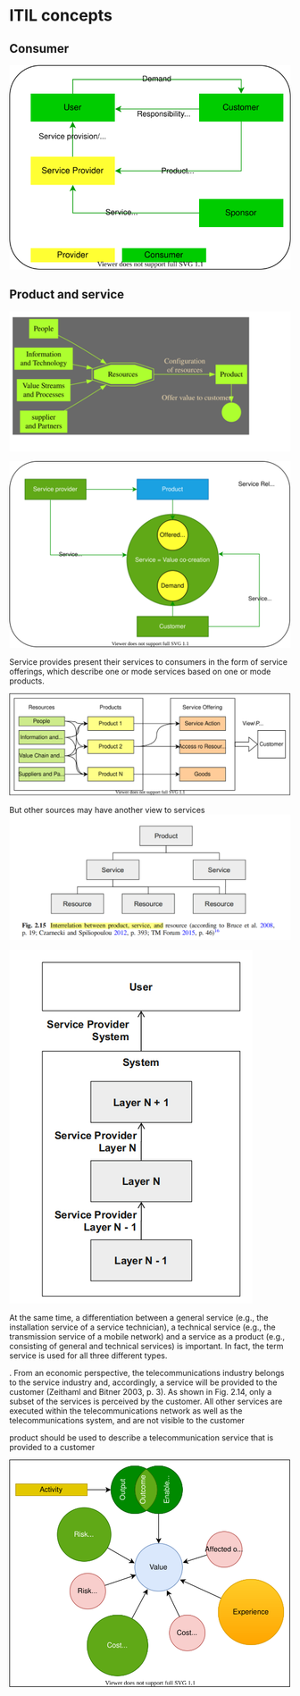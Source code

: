 # ITIL concepts
## Consumer
![](Images/ITIL_consumer.svg)

## Product and service
![](/Images/ITIL_ProductAsREsources.svg)


![](/Images/ITIL_ProductandService.svg)


Service provides present their services to consumers in the form of service offerings, which describe one or mode services based on one or mode products.

![](/Images/ITIL_Res_Prod_SO.svg)

But other sources may have another view to services
![](Images/ProductServRes_nonITIL.jpg)

![](Images/ServiceLayers.jpg)

At the same time, a differentiation between a general service (e.g., the installation
service of a service technician), a technical service (e.g., the transmission service of
a mobile network) and a service as a product (e.g., consisting of general and
technical services) is important. In fact, the term service is used for all three different types.

. From an economic perspective, the telecommunications industry belongs to
the service industry and, accordingly, a service will be provided to the customer
(Zeithaml and Bitner 2003, p. 3). As shown in Fig. 2.14, only a subset of the
services is perceived by the customer. All other services are executed within the
telecommunications network as well as the telecommunications system, and are not
visible to the customer

product should be used to
describe a telecommunication service that is provided to a customer

![](Images/ITIL_Output_Outcome_Value.svg)


